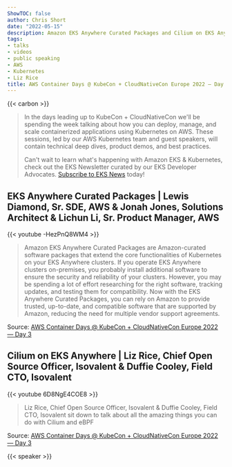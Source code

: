 ```yaml
---
ShowTOC: false
author: Chris Short
date: "2022-05-15"
description: Amazon EKS Anywhere Curated Packages and Cilium on EKS Anywhere
tags:
- talks
- videos
- public speaking
- AWS
- Kubernetes
- Liz Rice
title: AWS Container Days @ KubeCon + CloudNativeCon Europe 2022 — Day 3
---
```


{{< carbon >}}

> In the days leading up to KubeCon + CloudNativeCon we'll be spending the week talking about how you can deploy, manage, and scale containerized applications using Kubernetes on AWS. These sessions, led by our AWS Kubernetes team and guest speakers, will contain technical deep dives, product demos, and best practices.
>
> Can't wait to learn what's happening with Amazon EKS & Kubernetes, check out the EKS Newsletter curated by our EKS Developer Advocates. [Subscribe to EKS News](https://eks.news/#subscribe) today!

## EKS Anywhere Curated Packages | Lewis Diamond, Sr. SDE, AWS  & Jonah Jones, Solutions Architect & Lichun Li, Sr. Product Manager, AWS

{{< youtube -HezPnQ8WM4 >}}

> Amazon EKS Anywhere Curated Packages are Amazon-curated software packages that extend the core functionalities of Kubernetes on your EKS Anywhere clusters. If you operate EKS Anywhere clusters on-premises, you probably install additional software to ensure the security and reliability of your clusters. However, you may be spending a lot of effort researching for the right software, tracking updates, and testing them for compatibility. Now with the EKS Anywhere Curated Packages, you can rely on Amazon to provide trusted, up-to-date, and compatible software that are supported by Amazon, reducing the need for multiple vendor support agreements.

Source: [AWS Container Days @ KubeCon + CloudNativeCon Europe 2022 — Day 3](https://www.twitch.tv/videos/1481899649?t=00h31m41s)

## Cilium on EKS Anywhere | Liz Rice, Chief Open Source Officer, Isovalent &  Duffie Cooley, Field CTO, Isovalent

{{< youtube 6D8NgE4COE8 >}}

> Liz Rice, Chief Open Source Officer, Isovalent &  Duffie Cooley, Field CTO, Isovalent sit down to talk about all the amazing things you can do with Cilium and eBPF

Source: [AWS Container Days @ KubeCon + CloudNativeCon Europe 2022 — Day 3](https://www.twitch.tv/videos/1481899649?t=01h00m42s)

{{< speaker >}}
